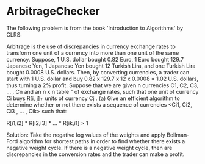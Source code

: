 # ArbitrageChecker
The following problem is from the book 'Introduction to Algorithms' by CLRS:


Arbitrage is the use of discrepancies in currency exchange rates to transform one unit of a currency
into more than one unit of the same currency. Suppose, 1
U.S. dollar bought 0.82 Euro,
1 Euro
bought
129.7 Japanese Yen,
1 Japanese Yen bought
12 Turkish Lira, and one Turkish Lira bought
0.0008 U.S. dollars.
Then, by converting currencies, a trader can start with 1
U.S. dollar and buy 0.82 x 129.7 x 12 x 0.0008
= 1.02 U.S. dollars, thus turning a 2% profit. Suppose that we are given n currencies C1, C2, C3, ... , Cn
and an n x n table " of exchange rates, such that one unit of currency Ci buys R[i, j]+
units of currency Cj .
(a) Give an efficient algorithm to determine whether or not there exists a sequence of
currencies <Ci1, Ci2, Ci3 , ... , Cik> such that:

R[i1,i2] * R[i2,i3] * ... * R[ik,i1] > 1

Solution: Take the negative log values of the weights and apply Bellman-Ford algorithm for shortest paths in order to find whether there exists a
negative weight cycle. If there is a negative weight cycle, then are discrepancies in the conversion rates and the trader can make a profit.
